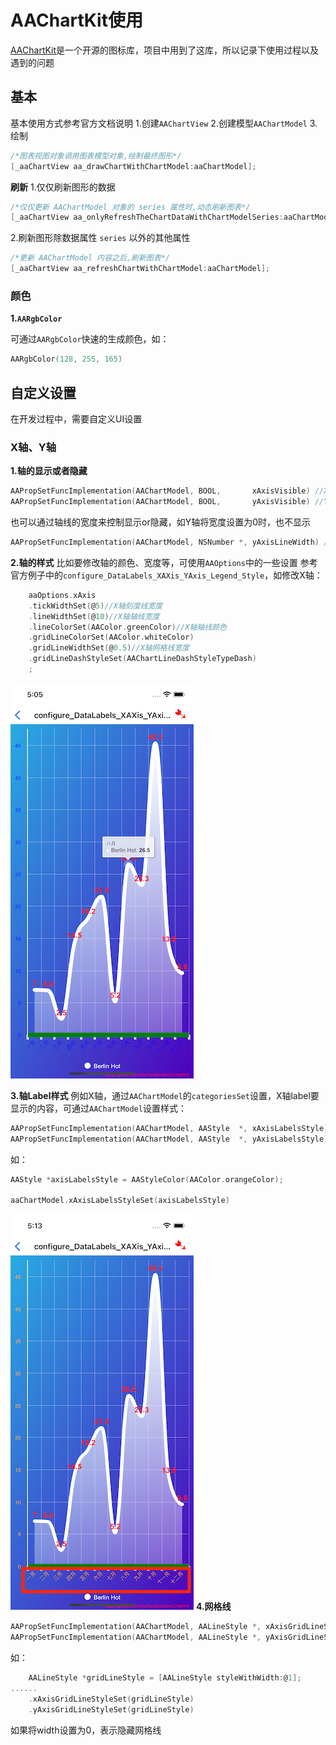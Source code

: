 # AAChartKit使用

[AAChartKit](https://github.com/AAChartModel/AAChartKit)是一个开源的图标库，项目中用到了这库，所以记录下使用过程以及遇到的问题

## 基本
基本使用方式参考官方文档说明
1.创建`AAChartView`
2.创建模型`AAChartModel`
3.绘制

```objectivec
/*图表视图对象调用图表模型对象,绘制最终图形*/
[_aaChartView aa_drawChartWithChartModel:aaChartModel];
```

**刷新**
1.仅仅刷新图形的数据

```objectivec
/*仅仅更新 AAChartModel 对象的 series 属性时,动态刷新图表*/
[_aaChartView aa_onlyRefreshTheChartDataWithChartModelSeries:aaChartModelSeriesArray];
```

2.刷新图形除数据属性 `series` 以外的其他属性

```objectivec
/*更新 AAChartModel 内容之后,刷新图表*/
[_aaChartView aa_refreshChartWithChartModel:aaChartModel];
```

### 颜色
**1.`AARgbColor`**

可通过`AARgbColor`快速的生成颜色，如：

```objectivec
AARgbColor(128, 255, 165)
```




## 自定义设置
在开发过程中，需要自定义UI设置
### X轴、Y轴
**1.轴的显示或者隐藏**

```objectivec
AAPropSetFuncImplementation(AAChartModel, BOOL,       xAxisVisible) //X 轴是否可见(默认可见)
AAPropSetFuncImplementation(AAChartModel, BOOL,       yAxisVisible) //Y 轴是否可见(默认可见)
```

也可以通过轴线的宽度来控制显示or隐藏，如Y轴将宽度设置为0时，也不显示

```objectivec
AAPropSetFuncImplementation(AAChartModel, NSNumber *, yAxisLineWidth) //Y 轴的轴线宽度
```

**2.轴的样式**
比如要修改轴的颜色、宽度等，可使用`AAOptions`中的一些设置
参考官方例子中的`configure_DataLabels_XAXis_YAxis_Legend_Style`，如修改X轴：

```objectivec
    aaOptions.xAxis
    .tickWidthSet(@5)//X轴刻度线宽度
    .lineWidthSet(@10)//X轴轴线宽度
    .lineColorSet(AAColor.greenColor)//X轴轴线颜色
    .gridLineColorSet(AAColor.whiteColor)
    .gridLineWidthSet(@0.5)//X轴网格线宽度
    .gridLineDashStyleSet(AAChartLineDashStyleTypeDash)
    ;
```
![X轴效果](./images/001.png)

**3.轴Label样式**
例如X轴，通过`AAChartModel`的`categoriesSet`设置，X轴label要显示的内容，可通过`AAChartModel`设置样式：

```objectivec
AAPropSetFuncImplementation(AAChartModel, AAStyle  *, xAxisLabelsStyle) //X 轴文字样式
AAPropSetFuncImplementation(AAChartModel, AAStyle  *, yAxisLabelsStyle) //Y 轴文字样式
```
如：

```objectivec
AAStyle *axisLabelsStyle = AAStyleColor(AAColor.orangeColor);

aaChartModel.xAxisLabelsStyleSet(axisLabelsStyle)
```
![X轴效果](./images/002.png)
**4.网格线**

```objectivec
AAPropSetFuncImplementation(AAChartModel, AALineStyle *, xAxisGridLineStyle) //X 轴网格线的样式
AAPropSetFuncImplementation(AAChartModel, AALineStyle *, yAxisGridLineStyle) //Y 轴网格线的样式
```
如：

```objectivec
	AALineStyle *gridLineStyle = [AALineStyle styleWithWidth:@1];
......
    .xAxisGridLineStyleSet(gridLineStyle)
    .yAxisGridLineStyleSet(gridLineStyle)
```
如果将width设置为0，表示隐藏网格线
